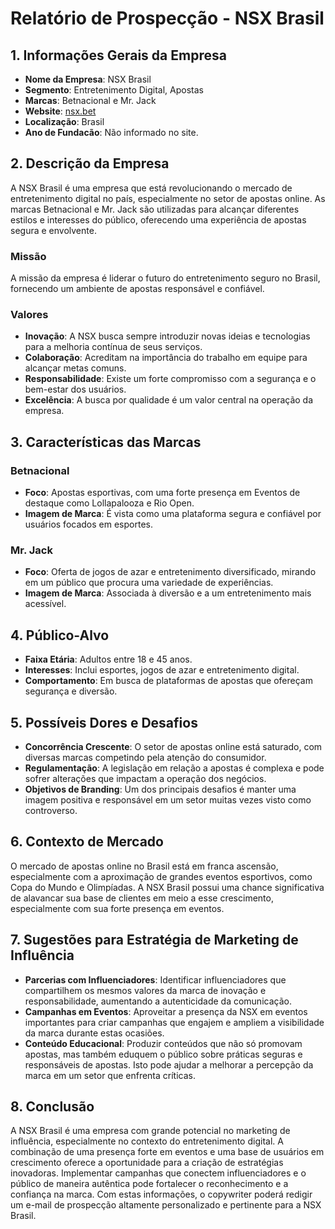 # Relatório de Prospecção - NSX Brasil

## 1. Informações Gerais da Empresa
- **Nome da Empresa**: NSX Brasil
- **Segmento**: Entretenimento Digital, Apostas
- **Marcas**: Betnacional e Mr. Jack
- **Website**: [nsx.bet](http://www.nsx.bet)
- **Localização**: Brasil
- **Ano de Fundacão**: Não informado no site.

## 2. Descrição da Empresa
A NSX Brasil é uma empresa que está revolucionando o mercado de entretenimento digital no país, especialmente no setor de apostas online. As marcas Betnacional e Mr. Jack são utilizadas para alcançar diferentes estilos e interesses do público, oferecendo uma experiência de apostas segura e envolvente.

### Missão
A missão da empresa é liderar o futuro do entretenimento seguro no Brasil, fornecendo um ambiente de apostas responsável e confiável.

### Valores
- **Inovação**: A NSX busca sempre introduzir novas ideias e tecnologias para a melhoria contínua de seus serviços.
- **Colaboração**: Acreditam na importância do trabalho em equipe para alcançar metas comuns.
- **Responsabilidade**: Existe um forte compromisso com a segurança e o bem-estar dos usuários.
- **Excelência**: A busca por qualidade é um valor central na operação da empresa.

## 3. Características das Marcas
### Betnacional
- **Foco**: Apostas esportivas, com uma forte presença em Eventos de destaque como Lollapalooza e Rio Open.
- **Imagem de Marca**: É vista como uma plataforma segura e confiável por usuários focados em esportes.

### Mr. Jack
- **Foco**: Oferta de jogos de azar e entretenimento diversificado, mirando em um público que procura uma variedade de experiências.
- **Imagem de Marca**: Associada à diversão e a um entretenimento mais acessível.

## 4. Público-Alvo
- **Faixa Etária**: Adultos entre 18 e 45 anos.
- **Interesses**: Inclui esportes, jogos de azar e entretenimento digital.
- **Comportamento**: Em busca de plataformas de apostas que ofereçam segurança e diversão.

## 5. Possíveis Dores e Desafios
- **Concorrência Crescente**: O setor de apostas online está saturado, com diversas marcas competindo pela atenção do consumidor.
- **Regulamentação**: A legislação em relação a apostas é complexa e pode sofrer alterações que impactam a operação dos negócios.
- **Objetivos de Branding**: Um dos principais desafios é manter uma imagem positiva e responsável em um setor muitas vezes visto como controverso.

## 6. Contexto de Mercado
O mercado de apostas online no Brasil está em franca ascensão, especialmente com a aproximação de grandes eventos esportivos, como Copa do Mundo e Olimpíadas. A NSX Brasil possui uma chance significativa de alavancar sua base de clientes em meio a esse crescimento, especialmente com sua forte presença em eventos.

## 7. Sugestões para Estratégia de Marketing de Influência
- **Parcerias com Influenciadores**: Identificar influenciadores que compartilhem os mesmos valores da marca de inovação e responsabilidade, aumentando a autenticidade da comunicação.
- **Campanhas em Eventos**: Aproveitar a presença da NSX em eventos importantes para criar campanhas que engajem e ampliem a visibilidade da marca durante estas ocasiões.
- **Conteúdo Educacional**: Produzir conteúdos que não só promovam apostas, mas também eduquem o público sobre práticas seguras e responsáveis de apostas. Isto pode ajudar a melhorar a percepção da marca em um setor que enfrenta críticas.

## 8. Conclusão
A NSX Brasil é uma empresa com grande potencial no marketing de influência, especialmente no contexto do entretenimento digital. A combinação de uma presença forte em eventos e uma base de usuários em crescimento oferece a oportunidade para a criação de estratégias inovadoras. Implementar campanhas que conectem influenciadores e o público de maneira autêntica pode fortalecer o reconhecimento e a confiança na marca. Com estas informações, o copywriter poderá redigir um e-mail de prospecção altamente personalizado e pertinente para a NSX Brasil.